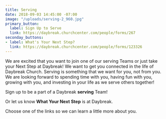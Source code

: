 ```yaml
---
title: Serving
date: 2018-09-03 14:45:00 -07:00
image: "/uploads/serving-2_960.jpg"
primary_button:
  label: Sign Up to Serve
  link: https://daybreak.churchcenter.com/people/forms/267
seconday_buttons:
- label: What's Your Next Step?
  link: https://daybreak.churchcenter.com/people/forms/123326
---
```


We are excited that you want to join one of our serving Teams or just take your Next Step at Daybreak!  We want to get you connected in the life of Daybreak Church. Serving is something that we want for you, not from you.  We are looking forward to spending time with you, having fun with you, growing with you, and investing in your life as we serve others together!  

Sign up to be a part of a Daybreak **serving** Team! 

Or let us know **What Your Next Step** is at Daybreak.

 Choose one of the links so we can learn a little more about you.